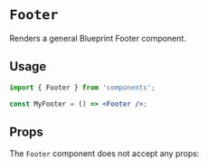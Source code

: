 # `Footer`

Renders a general Blueprint Footer component.

## Usage

```jsx
import { Footer } from 'components';

const MyFooter = () => <Footer />;
```

## Props

The `Footer` component does not accept any props:
